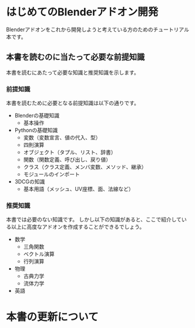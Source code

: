# はじめてのBlenderアドオン開発

Blenderアドオンをこれから開発しようと考えている方のためのチュートリアル本です。


## 本書を読むのに当たって必要な前提知識

本書を読むにあたって必要な知識と推奨知識を示します。

### 前提知識

本書を読むために必要となる前提知識は以下の通りです。

* Blenderの基礎知識
  * 基本操作
* Pythonの基礎知識
  * 変数（変数宣言、値の代入、型）
  * 四則演算
  * オブジェクト（タプル、リスト、辞書）
  * 関数（関数定義、呼び出し、戻り値）
  * クラス（クラス定義、メンバ変数、メソッド、継承）
  * モジュールのインポート
* 3DCGの知識
  * 基本用語（メッシュ、UV座標、面、法線など）

### 推奨知識

本書では必要のない知識です。
しかし以下の知識があると、ここで紹介している以上に高度なアドオンを作成することができるでしょう。

* 数学
  * 三角関数
  * ベクトル演算
  * 行列演算
* 物理
  * 古典力学
  * 流体力学
* 英語

# 本書の更新について
